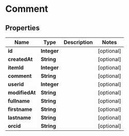 # Comment

## Properties
Name | Type | Description | Notes
------------ | ------------- | ------------- | -------------
**id** | **Integer** |  |  [optional]
**createdAt** | **String** |  |  [optional]
**itemId** | **Integer** |  |  [optional]
**comment** | **String** |  |  [optional]
**userid** | **Integer** |  |  [optional]
**modifiedAt** | **String** |  |  [optional]
**fullname** | **String** |  |  [optional]
**firstname** | **String** |  |  [optional]
**lastname** | **String** |  |  [optional]
**orcid** | **String** |  |  [optional]
